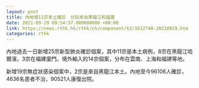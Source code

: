 ```yaml
---
layout: post
title: 內地增11宗本土確診　分別來自黑龍江和福建
date: 2021-09-29 09:54:57.000000000 +08:00
link: https://news.rthk.hk/rthk/ch/component/k2/1612740-20210929.htm
categories: rthk
---
```


內地過去一日新增25宗新型肺炎確診個案，其中11宗是本土病例，8宗在黑龍江哈爾濱，3宗在福建廈門。境外輸入的14宗個案，分布在雲南、上海和福建等地。

新增19宗無症狀感染個案中，2宗是來自黑龍江本土。內地至今96106人確診，4636名患者不治，90521人康復出院。
